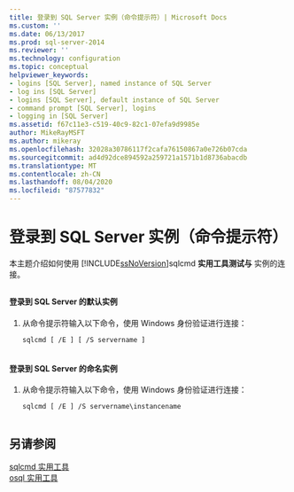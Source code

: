 ```yaml
---
title: 登录到 SQL Server 实例（命令提示符）| Microsoft Docs
ms.custom: ''
ms.date: 06/13/2017
ms.prod: sql-server-2014
ms.reviewer: ''
ms.technology: configuration
ms.topic: conceptual
helpviewer_keywords:
- logins [SQL Server], named instance of SQL Server
- log ins [SQL Server]
- logins [SQL Server], default instance of SQL Server
- command prompt [SQL Server], logins
- logging in [SQL Server]
ms.assetid: f67c11e3-c519-40c9-82c1-07efa9d9985e
author: MikeRayMSFT
ms.author: mikeray
ms.openlocfilehash: 32028a30786117f2cafa76150867a0e726b07cda
ms.sourcegitcommit: ad4d92dce894592a259721a1571b1d8736abacdb
ms.translationtype: MT
ms.contentlocale: zh-CN
ms.lasthandoff: 08/04/2020
ms.locfileid: "87577832"
---
```

# <a name="log-in-to-an-instance-of-sql-server-command-prompt"></a>登录到 SQL Server 实例（命令提示符）
  本主题介绍如何使用 [!INCLUDE[ssNoVersion](../../includes/ssnoversion-md.md)]sqlcmd **实用工具测试与** 实例的连接。  
  
##  <a name="SSMSProcedure"></a>  
  
#### <a name="to-log-in-to-the-default-instance-of-sql-server"></a>登录到 SQL Server 的默认实例  
  
1.  从命令提示符输入以下命令，使用 Windows 身份验证进行连接：  
  
    ```  
    sqlcmd [ /E ] [ /S servername ]  
  
    ```  
  
#### <a name="to-log-in-to-a-named-instance-of-sql-server"></a>登录到 SQL Server 的命名实例  
  
1.  从命令提示符输入以下命令，使用 Windows 身份验证进行连接：  
  
    ```  
    sqlcmd [ /E ] /S servername\instancename  
  
    ```  
  
## <a name="see-also"></a>另请参阅  
 [sqlcmd 实用工具](../../tools/sqlcmd-utility.md)   
 [osql 实用工具](../../tools/osql-utility.md)  
  
  
